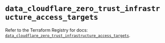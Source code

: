# `data_cloudflare_zero_trust_infrastructure_access_targets`

Refer to the Terraform Registry for docs: [`data_cloudflare_zero_trust_infrastructure_access_targets`](https://registry.terraform.io/providers/cloudflare/cloudflare/4.46.0/docs/data-sources/zero_trust_infrastructure_access_targets).
